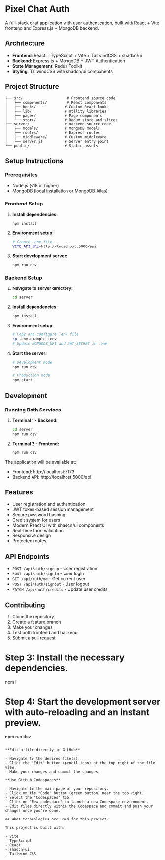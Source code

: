 # Pixel Chat Auth

A full-stack chat application with user authentication, built with React + Vite frontend and Express.js + MongoDB backend.

## Architecture

- **Frontend**: React + TypeScript + Vite + TailwindCSS + shadcn/ui
- **Backend**: Express.js + MongoDB + JWT Authentication
- **State Management**: Redux Toolkit
- **Styling**: TailwindCSS with shadcn/ui components

## Project Structure

```
├── src/                    # Frontend source code
│   ├── components/         # React components
│   ├── hooks/             # Custom React hooks
│   ├── lib/               # Utility libraries
│   ├── pages/             # Page components
│   └── store/             # Redux store and slices
├── server/                # Backend source code
│   ├── models/            # MongoDB models
│   ├── routes/            # Express routes
│   ├── middleware/        # Custom middleware
│   └── server.js          # Server entry point
└── public/                # Static assets
```

## Setup Instructions

### Prerequisites
- Node.js (v18 or higher)
- MongoDB (local installation or MongoDB Atlas)

### Frontend Setup

1. **Install dependencies:**
   ```bash
   npm install
   ```

2. **Environment setup:**
   ```bash
   # Create .env file
   VITE_API_URL=http://localhost:5000/api
   ```

3. **Start development server:**
   ```bash
   npm run dev
   ```

### Backend Setup

1. **Navigate to server directory:**
   ```bash
   cd server
   ```

2. **Install dependencies:**
   ```bash
   npm install
   ```

3. **Environment setup:**
   ```bash
   # Copy and configure .env file
   cp .env.example .env
   # Update MONGODB_URI and JWT_SECRET in .env
   ```

4. **Start the server:**
   ```bash
   # Development mode
   npm run dev
   
   # Production mode
   npm start
   ```

## Development

### Running Both Services

1. **Terminal 1 - Backend:**
   ```bash
   cd server
   npm run dev
   ```

2. **Terminal 2 - Frontend:**
   ```bash
   npm run dev
   ```

The application will be available at:
- Frontend: http://localhost:5173
- Backend API: http://localhost:5000/api

## Features

- User registration and authentication
- JWT token-based session management
- Secure password hashing
- Credit system for users
- Modern React UI with shadcn/ui components
- Real-time form validation
- Responsive design
- Protected routes

## API Endpoints

- `POST /api/auth/signup` - User registration
- `POST /api/auth/signin` - User login
- `GET /api/auth/me` - Get current user
- `POST /api/auth/signout` - User logout
- `PATCH /api/auth/credits` - Update user credits

## Contributing

1. Clone the repository
2. Create a feature branch
3. Make your changes
4. Test both frontend and backend
5. Submit a pull request

# Step 3: Install the necessary dependencies.
npm i

# Step 4: Start the development server with auto-reloading and an instant preview.
npm run dev
```

**Edit a file directly in GitHub**

- Navigate to the desired file(s).
- Click the "Edit" button (pencil icon) at the top right of the file view.
- Make your changes and commit the changes.

**Use GitHub Codespaces**

- Navigate to the main page of your repository.
- Click on the "Code" button (green button) near the top right.
- Select the "Codespaces" tab.
- Click on "New codespace" to launch a new Codespace environment.
- Edit files directly within the Codespace and commit and push your changes once you're done.

## What technologies are used for this project?

This project is built with:

- Vite
- TypeScript
- React
- shadcn-ui
- Tailwind CSS

